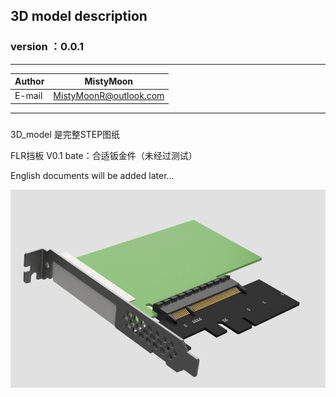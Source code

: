 ## 3D model description

### version ：0.0.1


-----------------------
|Author|MistyMoon|
|---|---
|E-mail|MistyMoonR@outlook.com

-----------------------
### 

3D_model 是完整STEP图纸

FLR挡板 V0.1 bate：合适钣金件（未经过测试）


English documents will be added later...

![IMG](/3D_model/img/V0.1.jpg)
 
